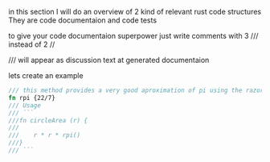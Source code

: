 in this section I will do an overview of 2 kind of relevant rust code structures  
They are code documentaion and code tests 

to give your code documentaion superpower just write comments with 3 /// instead of 2 // 

/// will appear as discussion text at generated documentaion

lets create an example
```Rust
/// this method provides a very good aproximation of pi using the razor 22/7
fn rpi {22/7}
/// Usage 
/// ```
///fn circleArea (r) {
///    
///    r * r * rpi()
///}
/// ```
```
